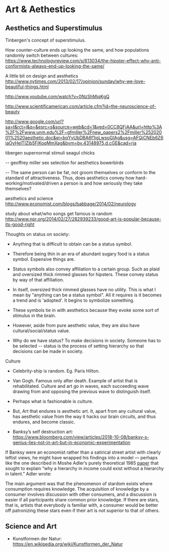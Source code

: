 # Art & Aethestics

## Aesthetics and Superstimulus

Tinbergen's concept of superstimulus.

How counter-culture ends up looking the same, and how populations randomly switch between cultures: https://www.technologyreview.com/s/613034/the-hipster-effect-why-anti-conformists-always-end-up-looking-the-same/ 

A little bit on design and aesthetics http://www.nytimes.com/2013/02/17/opinion/sunday/why-we-love-beautiful-things.html

http://www.youtube.com/watch?v=0NzShMiqKgQ

http://www.scientificamerican.com/article.cfm?id=the-neuroscience-of-beauty

http://www.google.com/url?sa=t&rct=j&q=&esrc=s&source=web&cd=1&ved=0CC8QFjAA&url=http%3A%2F%2Fwww.unm.edu%2F~gfmiller%2Fnew_papers2%2Fmiller%25202001%2520aesthetic.doc&ei=bqYyUbDBA6f1igLwsoGIAg&usg=AFQjCNEb6Z6iaOyHelTIZib5FiKoqMmXag&bvm=bv.43148975,d.cGE&cad=rja

tibergen supernormal stimuli seagul chicks

 -- geoffrey miller sex selection for aesthetics bowerbirds

 -- The same person can be fat, not groom themselves or conform to the standard of attractiveness. Thus, does aesthetics convey how hard-working/motivated/driven a person is and how seriously they take themselves?

aesthetics and science http://www.economist.com/blogs/babbage/2014/02/neurology

study about what/who songs get famous is random http://www.npr.org/2014/02/27/282939233/good-art-is-popular-because-its-good-right 

Thoughts on status on society:

 - Anything that is difficult to obtain can be a status symbol.

 - Therefore being thin in an era of abundant sugary food is a status symbol. Expensive things are.

 - Status symbols also convey affiliation to a certain group. Such as plaid and oversized thick rimmed glasses for hipsters. These convey status by way of that affiliation.

 - In itself, oversized thick rimmed glasses have no utility. This is what I mean by "anything can be a status symbol". All it requires is it becomes a trend and is 'adopted'. It begins to symbolize something.

 - These symbols tie in with aesthetics because they evoke some sort of stimulus in the brain.

 - However, aside from pure aesthetic value, they are also have cultural/social/status value.

 - Why do we have status? To make decisions in society. Someone has to be selected -- status is the process of setting hierarchy so that decisions can be made in society.

Culture

 - Celebrity-ship is random. Eg. Paris Hilton.

 - Van Gogh. Famous only after death. Example of artist that is rehabilitated. Culture and art go in waves, each succeeding wave drawing from and opposing the previous wave to distinguish itself.

 - Perhaps what is fashionable is culture.

 - But, Art that endures is aesthetic art. It, apart from any cultural value, has aesthetic value from the way it hacks our brain circuits, and thus endures, and become classic.

 - Banksy’s self destruction art: https://www.bloomberg.com/view/articles/2018-10-08/banksy-s-genius-lies-not-in-art-but-in-economic-experimentation

If Banksy were an economist rather than a satirical street artist with clearly leftist views, he might have wrapped his findings into a model — perhaps like the one described in Moshe Adler’s purely theoretical 1985 [paper](http://www.uvm.edu/pdodds/research/papers/others/1985/adler1985a.pdf) that sought to explain “why a hierarchy in income could exist without a hierarchy in talent.” Adler wrote:

The main argument was that the phenomenon of stardom exists where consumption requires knowledge. The acquisition of knowledge by a consumer involves discussion with other consumers, and a discussion is easier if all participants share common prior knowledge. If there are stars, that is, artists that everybody is familiar with, a consumer would be better off patronizing these stars even if their art is not superior to that of others.


## Science and Art

*   Kunstformen der Natur: https://en.wikipedia.org/wiki/Kunstformen_der_Natur